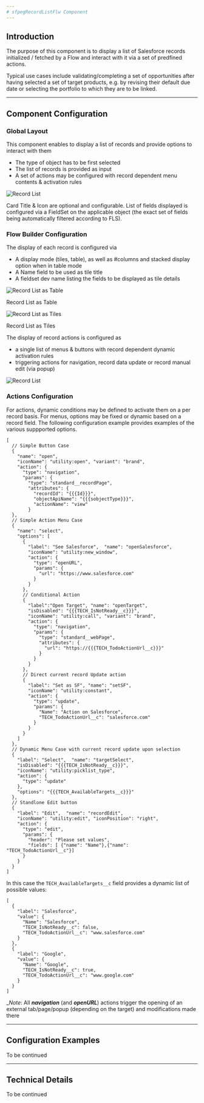 ```yaml
---
# sfpegRecordListFlw Component
---
```


## Introduction

The purpose of this component is to display a list of Salesforce records initialized / fetched by a Flow
and interact with it via a set of predfined actions.

Typical use cases include validating/completing a set of opportunities after having selected a set 
of target products, e.g. by revising their default due date or selecting the portfolio to which they
are to be linked.

---

## Component Configuration

### Global Layout

This component enables to display a list of records and provide options to interact with them
* The type of object has to be first selected
* The list of records is provided as input
* A set of actions may be configured with record dependent menu contents & activation rules

![Record List](/media/RecordList.png)

Card Title & Icon are optional and configurable. List of fields displayed is configured via a FieldSet on the applicable object (the exact set of fields being automatically filtered according to FLS). 


### Flow Builder Configuration

The display of each record is configured via
* A display mode (tiles, table), as well as #columns and stacked display option when in table mode
* A Name field to be used as tile title
* A fieldset dev name listing the fields to be displayed as tile details

![Record List as Table](/media/RecordListTable.png)

Record List as Table

![Record List as Tiles](/media/RecordListTiles.png)

Record List as Tiles

The display of record actions is configured as
* a single list of menus & buttons with record dependent dynamic activation rules 
* triggering actions  for navigation, record data update or record manual edit (via popup)

![Record List](/media/RecordListActions.png)


### Actions Configuration

For actions, dynamic conditions may be defined to activate them on a per record basis.
For menus, options may be fixed or dynamic based on a record field.
The following configuration example provides examples of the various suppported options.

```
[
  // Simple Button Case
  {
    "name": "open",
    "iconName": "utility:open", "variant": "brand",
    "action": {
      "type": "navigation",
      "params": {
        "type": "standard__recordPage",
        "attributes": {
          "recordId": "{{{Id}}}",
          "objectApiName": "{{{sobjectType}}}",
          "actionName": "view"
        }
  },
  // Simple Action Menu Case
  {
    "name": "select",
    "options": [ 
      {
        "label": "See Salesforce",  "name": "openSalesforce",
        "iconName": "utility:new_window",
        "action": {
          "type": "openURL",
          "params": {
            "url": "https://www.salesforce.com"
          }
        }
      },
      // Conditional Action 
      {
        "label":"Open Target", "name": "openTarget",
        "isDisabled": "{{{TECH_IsNotReady__c}}}",
        "iconName": "utility:call", "variant": "brand",
        "action": {
          "type": "navigation",
          "params": {
            "type": "standard__webPage",
            "attributes": {
              "url": "https://{{{TECH_TodoActionUrl__c}}}"
            }
          }
        }
      },
      // Direct current record Update action 
      {
        "label": "Set as SF", "name": "setSF",
        "iconName": "utility:constant",
        "action": {
          "type": "update",
          "params": {
            "Name": "Action on Salesforce",
            "TECH_TodoActionUrl__c": "salesforce.com"
          }
        }
      }
    ] 
  },
  // Dynamic Menu Case with current record update upon selection
  {
    "label": "Select",  "name": "targetSelect",
    "isDisabled": "{{{TECH_IsNotReady__c}}}",
    "iconName": "utility:picklist_type",
    "action": {
      "type": "update"
    },
    "options": "{{{TECH_AvailableTargets__c}}}"
  },
  // Standlone Edit button 
  {
    "label": "Edit",  "name": "recordEdit",
    "iconName": "utility:edit", "iconPosition": "right",
    "action": {
      "type": "edit",
      "params": {
        "header": "Please set values",
        "fields": [ {"name": "Name"},{"name": "TECH_TodoActionUrl__c"}]
      }
    }
  }
]
```

In this case the `TECH_AvailableTargets__c` field provides a dynamic list of possible values:
```
[
  {
    "label": "Salesforce",
    "value": {
      "Name": "Salesforce",
      "TECH_IsNotReady__c": false,
      "TECH_TodoActionUrl__c": "www.salesforce.com"
    }
  },
  {
    "label": "Google",
    "value": {
      "Name": "Google",
      "TECH_IsNotReady__c": true,
      "TECH_TodoActionUrl__c": "www.google.com"
    }
  }
]
```

__Note_: All ***navigation*** (and ***openURL***) actions trigger the opening of an external tab/page/popup 
(depending on the target) and modifications made there 


---

## Configuration Examples

To be continued

---

## Technical Details

To be continued

